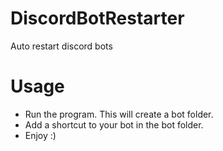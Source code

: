 # DiscordBotRestarter
 Auto restart discord bots

# Usage
- Run the program. This will create a bot folder.
- Add a shortcut to your bot in the bot folder.
- Enjoy :)
